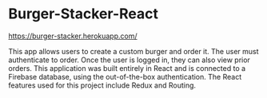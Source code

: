 # Burger-Stacker-React

https://burger-stacker.herokuapp.com/

This app allows users to create a custom burger and order it. The user must authenticate to order. Once the user is logged in, they can also view prior orders. This application was built entirely in React and is connected to a Firebase database, using the out-of-the-box authentication. The React features used for this project include Redux and Routing.
